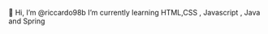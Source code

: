 👋 Hi, I’m @riccardo98b
I’m currently learning HTML,CSS , Javascript , Java and Spring

<!---
riccardo98b/riccardo98b is a ✨ special ✨ repository because its `README.md` (this file) appears on your GitHub profile.
You can click the Preview link to take a look at your changes.
--->
